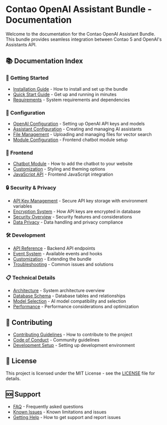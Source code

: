 # Contao OpenAI Assistant Bundle - Documentation

Welcome to the documentation for the Contao OpenAI Assistant Bundle. This bundle provides seamless integration between Contao 5 and OpenAI's Assistants API.

## 📚 Documentation Index

### 🚀 Getting Started
- [Installation Guide](installation.md) - How to install and set up the bundle
- [Quick Start Guide](quick-start.md) - Get up and running in minutes
- [Requirements](requirements.md) - System requirements and dependencies

### 🔧 Configuration
- [OpenAI Configuration](configuration/openai-setup.md) - Setting up OpenAI API keys and models
- [Assistant Configuration](configuration/assistants.md) - Creating and managing AI assistants
- [File Management](configuration/files.md) - Uploading and managing files for vector search
- [Module Configuration](configuration/modules.md) - Frontend chatbot module setup

### 🎨 Frontend
- [Chatbot Module](frontend/chatbot-module.md) - How to add the chatbot to your website
- [Customization](frontend/customization.md) - Styling and theming options
- [JavaScript API](frontend/javascript-api.md) - Frontend JavaScript integration

### 🔒 Security & Privacy
- [API Key Management](security/api-key-management.md) - Secure API key storage with environment variables
- [Encryption System](security/encryption.md) - How API keys are encrypted in database
- [Security Overview](security/overview.md) - Security features and considerations
- [Data Privacy](security/privacy.md) - Data handling and privacy compliance

### 🛠️ Development
- [API Reference](development/api-reference.md) - Backend API endpoints
- [Event System](development/events.md) - Available events and hooks
- [Customization](development/customization.md) - Extending the bundle
- [Troubleshooting](development/troubleshooting.md) - Common issues and solutions

### 📋 Technical Details
- [Architecture](technical/architecture.md) - System architecture overview
- [Database Schema](technical/database.md) - Database tables and relationships
- [Model Selection](technical/model-selection.md) - AI model compatibility and selection
- [Performance](technical/performance.md) - Performance considerations and optimization

## 🤝 Contributing

- [Contributing Guidelines](../CONTRIBUTING.md) - How to contribute to the project
- [Code of Conduct](../CODE_OF_CONDUCT.md) - Community guidelines
- [Development Setup](development/setup.md) - Setting up development environment

## 📄 License

This project is licensed under the MIT License - see the [LICENSE](../LICENSE) file for details.

## 🆘 Support

- [FAQ](support/faq.md) - Frequently asked questions
- [Known Issues](support/known-issues.md) - Known limitations and issues
- [Getting Help](support/getting-help.md) - How to get support and report issues 